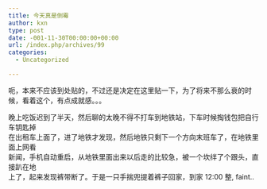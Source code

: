 ```yaml
---
title: 今天真是倒霉
author: kxn
type: post
date: -001-11-30T00:00:00+00:00
url: /index.php/archives/99
categories:
  - Uncategorized

---
```

呃，本来不应该到处贴的，不过还是决定在这里贴一下，为了将来不那么衰的时候，看着这个，有点成就感。。。

晚上吃饭迟到了半天，然后聊的太晚不得不打车到地铁站，下车时候掏钱包把自行车钥匙掉  
在出租车上面了，进了地铁才发现，然后地铁只剩下一个方向末班车了，在地铁里面上网看  
新闻，手机自动重启，从地铁里面出来以后走的比较急，被一个坎绊了个跟头，直接趴在地  
上了，起来发现裤带断了。于是一只手揣兜提着裤子回家，到家 12:00 整, faint..